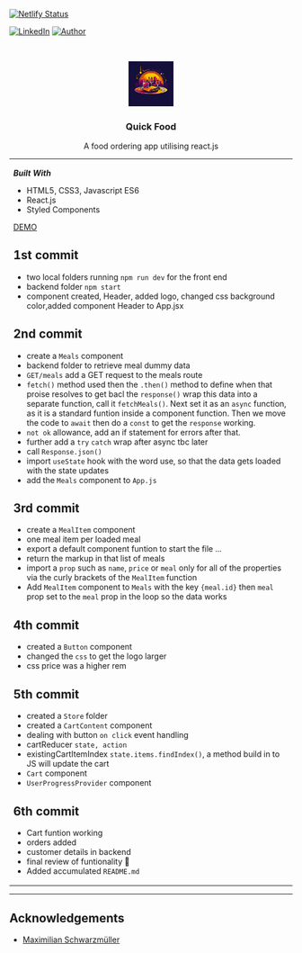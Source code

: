 [![Netlify Status](https://api.netlify.com/api/v1/badges/59cbd1f7-523e-48b1-a279-642fc19dbefd/deploy-status)](https://app.netlify.com/sites/moonlit-marigold-e36de1/deploys)

<!-- [![Issues][issues-shield]][issues-url] -->
<!-- [![PR Welcome][pr-welcome-shield]](#contributing) -->
[![LinkedIn][linkedin-shield]][linkedin-url]
[![Author][author-shield]][author-url]


<!-- PROJECT LOGO -->
<br />

<p align="center">
  <a href="https://fion21.github.io/quick-food">
    <img src="src/assets/logo.jpg" alt="Food icons" width="80" height="80">
  </a>

  <h3 align="center">Quick Food</h3>

  <p align="center">
    A food ordering app utilising react.js
    <br />

<!-- ABOUT THE PROJECT -->
<table>
<tr>
<td>

***Built With***

* HTML5, CSS3, Javascript ES6
* React.js
* Styled Components

[DEMO](https://github.com/fion21/quick-food/assets/31405973/b17f27db-22ec-4bf4-ac97-bfc4c37538b0)


## 1st commit

- two local folders running `npm run dev` for the front end
- backend folder `npm start`
- component created, Header, added logo, changed css background color,added component Header to App.jsx

## 2nd commit

- create a `Meals` component
- backend folder to retrieve meal dummy data
- `GET/meals` add a GET request to the meals route
- `fetch()` method used then the `.then()` method to define when that proise resolves to get bacl the `response()`
wrap this data into a separate function, call it `fetchMeals()`. Next set it as an `async` function, as it is a standard funtion inside a component function. Then we move the code to `await` then do a `const` to get the `response` working.
-  `not ok` allowance, add an if statement for errors after that.
- further add a `try` `catch` wrap after async tbc later
- call `Response.json()`
- import `useState` hook with the word use, so that the data gets loaded with the state updates
- add the `Meals` component to `App.js`

## 3rd commit

- create a `MealItem` component
- one meal item per loaded meal
- export a default component funtion to start the file ...
- return the markup in that list of meals
- import a `prop` such as `name`, `price` or `meal` only for all of the  properties via the curly brackets of the `MealItem` function
- Add `MealItem` component to `Meals` with the key `{meal.id}` then `meal` prop set to the `meal` prop in the loop so the data works

## 4th commit

- created a `Button` component
- changed the `css` to get the logo larger
- css price was a higher rem

## 5th commit

- created a `Store` folder
- created a `CartContent` component
- dealing with button `on click` event handling
- cartReducer `state, action`
- existingCartItemIndex `state.items.findIndex()`, a method build in to JS will update the cart
- `Cart` component
- `UserProgressProvider` component

## 6th commit

- Cart funtion working
- orders added
- customer details in backend
- final review of funtionality 🤩
- Added accumulated `README.md`

</td>
</tr>
</table>

---

## Acknowledgements

* [Maximilian Schwarzmüller](https://www.udemy.com/user/maximilian-schwarzmuller/)

[linkedin-shield]: https://img.shields.io/badge/-LinkedIn-black.svg?style=for-the-badge&logo=linkedin&colorB=555
[linkedin-url]: https://linkedin.com/in/fiolalewis
[author-shield]: https://shields.io/badge/Made_with_%E2%9D%A4_by-fion21-F4A92F?style=for-the-badge
[author-url]: https://github.com/fion21
